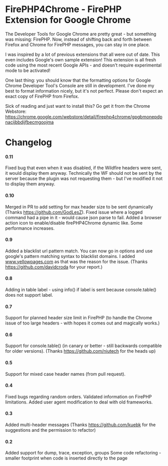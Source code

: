 # FirePHP4Chrome - FirePHP Extension for Google Chrome

The Developer Tools for Google Chrome are pretty great - but something was missing: FirePHP.  Now, instead of shifting back and forth between Firefox and Chrome for FirePHP messages, you can stay in one place.  

I was inspired by a lot of previous extensions that all were out of date.  This even includes Google's own sample extension!  This extension is all fresh code using the most recent Google APIs - and doesn't require experimental mode to be activated!

One last thing: you should know that the formatting options for Google Chrome Developer Tool's Console are still in development.  I've done my best to format information nicely, but it's not perfect.  Please don't expect an exact copy of FirePHP from Firefox.

Sick of reading and just want to install this? Go get it from the Chrome Webstore: https://chrome.google.com/webstore/detail/firephp4chrome/gpgbmonepdpnacijbbdijfbecmgoojma

# Changelog

#### 0.11
Fixed bug that even when it was disabled, if the Wildfire headers were sent, it would display them anyway.  Technically the WF should not be sent by the server because the plugin was not requesting them - but I've modified it not to display them anyway.

#### 0.10
Merged in PR to add setting for max header size to be sent dynamically (Thanks https://github.com/GodLesZ).
Fixed issue where a logged command had a pipe in it - would cause json parse to fail.
Added a browser action icon to enable/disable firePHP4Chrome dynamic like.
Some performance increases.

#### 0.9
Added a blacklist url pattern match.  You can now go in options and use google's pattern matching syntax to blacklist domains.  I added www.yellowpages.com as that was the reason for the issue. (Thanks https://github.com/davidcroda for your report.)

#### 0.8
Adding in table label - using info() if label is sent because console.table() does not support label.

#### 0.7
Support for planned header size limit in FirePHP (to handle the Chrome issue of too large headers - with hopes it comes out and magically works.)

#### 0.6
Support for console.table() (in canary or better - still backwards compatible for older versions). (Thanks https://github.com/niutech for the heads up)

#### 0.5
Support for mixed case header names (from pull request).

#### 0.4
Fixed bugs regarding random orders.  Validated information on FirePHP limitations. Added user agent modification to deal with old frameworks.

#### 0.3
Added multi-header messages (Thanks https://github.com/kuebk for the suggestions and the permission to refactor)

#### 0.2
Added support for dump, trace, exception, groups
Some code refactoring - smaller footprint when code is inserted directly to the page

